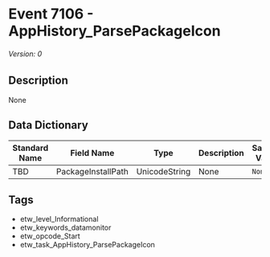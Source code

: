 # Event 7106 - AppHistory_ParsePackageIcon
###### Version: 0

## Description
None

## Data Dictionary
|Standard Name|Field Name|Type|Description|Sample Value|
|---|---|---|---|---|
|TBD|PackageInstallPath|UnicodeString|None|`None`|

## Tags
* etw_level_Informational
* etw_keywords_datamonitor
* etw_opcode_Start
* etw_task_AppHistory_ParsePackageIcon